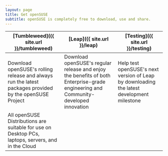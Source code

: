 ```yaml
---
layout: page
title: Get openSUSE
subtitle: openSUSE is completely free to download, use and share. 
---
```


| [Tumbleweed]({{ site.url }}/tumbleweed) | [Leap]({{ site.url }}/leap) | [Testing]({{ site.url }}/testing) |
| --------------------------------------- | --------------------------- | --------------------------------- |
| Download openSUSE's rolling release and always run the latest packages provided by the openSUSE Project | Download openSUSE's regular release and enjoy the benefits of both Enterprise-grade engineering and Community-developed innovation | Help test openSUSE's next version of Leap by downloading the latest development milestone |
| All openSUSE Distributions are suitable for use on Desktop PCs, laptops, servers, and in the Cloud |
